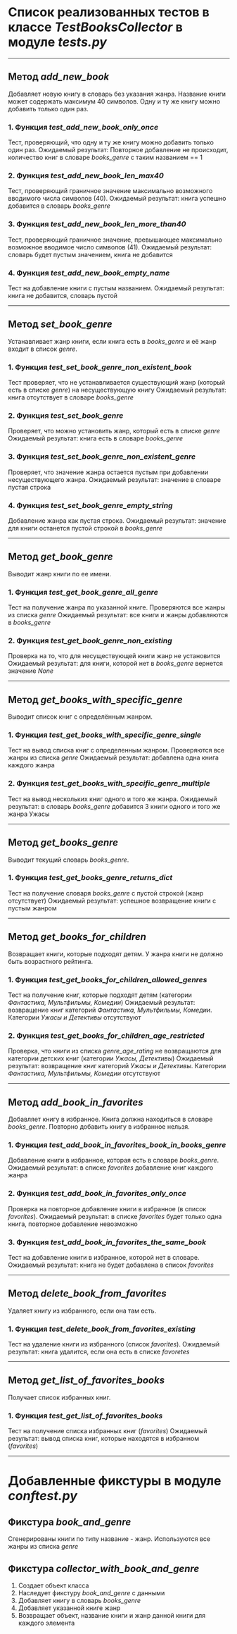 # Список реализованных тестов в классе *TestBooksCollector* в модуле *tests.py*

------------------------------------------------------------------

## Метод *add_new_book*
Добавляет новую книгу в словарь без указания жанра. Название книги может содержать максимум 40 символов. Одну и ту же книгу можно добавить только один раз.

### 1. Функция *test_add_new_book_only_once*

Тест, проверяющий, что одну и ту же книгу можно добавить только один раз. 
Ожидаемый результат: Повторное добавление не происходит, количество книг в словаре *books_genre* с таким названием == 1

### 2. Функция *test_add_new_book_len_max40*

Тест, проверяющий граничное значение максимально возможного вводимого числа символов (40). 
Ожидаемый результат: книга успешно добавится в словарь *books_genre*

### 3. Функция *test_add_new_book_len_more_than40*

Тест, проверяющий граничное значение, превышающее максимально возможное вводимое число символов (41).
Ожидаемый результат: словарь будет пустым значением, книга не добавится 

### 4. Функция *test_add_new_book_empty_name*

Тест на добавление книги с пустым названием.
Ожидаемый результат: книга не добавится, словарь пустой

------------------------------------------------------------------

## Метод *set_book_genre*
Устанавливает жанр книги, если книга есть в *books_genre* и её жанр входит в список *genre*.

### 1. Функция *test_set_book_genre_non_existent_book*

Тест проверяет, что не устанавливается существующий жанр (который есть в списке *genre*) на несуществующую книгу
Ожидаемый результат: книга отсутствует в словаре *books_genre*

### 2. Функция *test_set_book_genre*

Проверяет, что можно установить жанр, который есть в списке *genre*
Ожидаемый результат: книга есть в словаре *books_genre*

### 3. Функция *test_set_book_genre_non_existent_genre*

Проверяет, что значение жанра остается пустым при добавлении несуществующего жанра.
Ожидаемый результат: значение в словаре пустая строка

### 4. Функция *test_set_book_genre_empty_string*

Добавление жанра как пустая строка.
Ожидаемый результат: значение для книги останется пустой строкой в *books_genre*

------------------------------------------------------------------

## Метод *get_book_genre*
Выводит жанр книги по ее имени.

### 1. Функция *test_get_book_genre_all_genre*

Тест на получение жанра по указанной книге. Проверяются все жанры из списка *genre*
Ожидаемый результат: все книги и жанры добавляются в *books_genre*

### 2. Функция *test_get_book_genre_non_existing*

Проверка на то, что для несуществующей книги жанр не установится
Ожидаемый результат: для книги, которой нет в *books_genre* вернется значение *None*

------------------------------------------------------------------

## Метод *get_books_with_specific_genre*
Выводит список книг с определённым жанром.

### 1. Функция *test_get_books_with_specific_genre_single*

Тест на вывод списка книг с определенным жанром. Проверяются все жанры из списка *genre*
Ожидаемый результат: добавлена одна книга каждого жанра

### 2. Функция *test_get_books_with_specific_genre_multiple*

Тест на вывод нескольких книг одного и того же жанра.
Ожидаемый результат: в словарь *books_genre* добавится 3 книги одного и того же жанра Ужасы

------------------------------------------------------------------

## Метод *get_books_genre*
Выводит текущий словарь *books_genre*.

### 1. Функция *test_get_books_genre_returns_dict*

Тест на получение словаря *books_genre* с пустой строкой (жанр отсутствует)
Ожидаемый результат: успешное возвращение книги с пустым жанром

------------------------------------------------------------------

## Метод *get_books_for_children*
Возвращает книги, которые подходят детям. У жанра книги не должно быть возрастного рейтинга.

### 1. Функция *test_get_books_for_children_allowed_genres*

Тест на получение книг, которые подходят детям (категории *Фантастика, Мультфильмы, Комедии*)
Ожидаемый результат: возвращение книг категорий *Фантастика, Мультфильмы, Комедии*. Категории *Ужасы и Детективы* отсутствуют

### 2. Функция *test_get_books_for_children_age_restricted*

Проверка, что книги из списка *genre_age_rating* не возвращаются для категории детских книг (категории *Ужасы, Детективы*)
Ожидаемый результат: возвращение книг категорий *Ужасы и Детективы*. Категории *Фантастика, Мультфильмы, Комедии* отсутствуют

------------------------------------------------------------------

## Метод *add_book_in_favorites*
Добавляет книгу в избранное. Книга должна находиться в словаре *books_genre*. Повторно добавить книгу в избранное нельзя.

### 1. Функция *test_add_book_in_favorites_book_in_books_genre*

Добавление книги в избранное, которая есть в словаре *books_genre*. Ожидаемый результат: в списке *favorites* добавление книг каждого жанра

### 2. Функция *test_add_book_in_favorites_only_once*

Проверка на повторное добавление книги в избранное (в список *favorites*). 
Ожидаемый результат: в списке *favorites* будет только одна книга, повторное добавление невозможно

### 3. Функция *test_add_book_in_favorites_the_same_book*

Тест на добавление книги в избранное, которой нет в словаре. 
Ожидаемый результат: книга не будет добавлена в список *favorites*

------------------------------------------------------------------

## Метод *delete_book_from_favorites*
Удаляет книгу из избранного, если она там есть.

### 1. Функция *test_delete_book_from_favorites_existing*

Тест на удаление книги из избранного (список *favorites*). 
Ожидаемый результат: книга удалится, если она есть в списке *favoretes*

------------------------------------------------------------------

## Метод *get_list_of_favorites_books*
Получает список избранных книг.

### 1. Функция *test_get_list_of_favorites_books*

Тест на получение списка избранных книг (*favorites*)
Ожидаемый результат: вывод списка книг, которые находятся в избранном (*favorites*)

------------------------------------------------------------------

# Добавленные фикстуры в модуле *conftest.py*

## Фикстура *book_and_genre*

Сгенерированы книги по типу название - жанр. Используются все жанры из списка *genre*

## Фикстура *collector_with_book_and_genre*

1. Создает объект класса
2. Наследует фикстуру *book_and_genre* с данными
3. Добавляет книгу в словарь *books_genre*
4. Добавляет указанной книге жанр
5. Возвращает объект, название книги и жанр данной книги для каждого элемента

